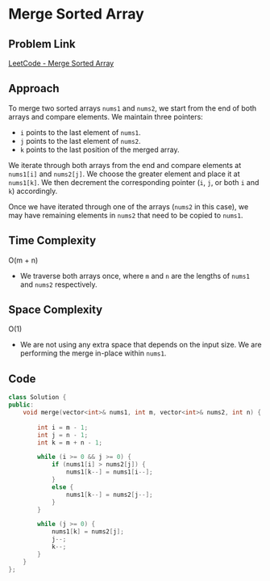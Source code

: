 # Merge Sorted Array

## Problem Link
[LeetCode - Merge Sorted Array](https://leetcode.com/problems/merge-sorted-array/description/?envType=study-plan-v2&envId=top-interview-150)

## Approach
To merge two sorted arrays `nums1` and `nums2`, we start from the end of both arrays and compare elements. We maintain three pointers:
- `i` points to the last element of `nums1`.
- `j` points to the last element of `nums2`.
- `k` points to the last position of the merged array.

We iterate through both arrays from the end and compare elements at `nums1[i]` and `nums2[j]`. We choose the greater element and place it at `nums1[k]`. We then decrement the corresponding pointer (`i`, `j`, or both `i` and `k`) accordingly.

Once we have iterated through one of the arrays (`nums2` in this case), we may have remaining elements in `nums2` that need to be copied to `nums1`.

## Time Complexity
O(m + n)
- We traverse both arrays once, where `m` and `n` are the lengths of `nums1` and `nums2` respectively.

## Space Complexity
O(1)
- We are not using any extra space that depends on the input size. We are performing the merge in-place within `nums1`.

## Code
```cpp
class Solution {
public:
    void merge(vector<int>& nums1, int m, vector<int>& nums2, int n) {
        
        int i = m - 1; 
        int j = n - 1;
        int k = m + n - 1;

        while (i >= 0 && j >= 0) {
            if (nums1[i] > nums2[j]) {
                nums1[k--] = nums1[i--];
            } 
            else {
                nums1[k--] = nums2[j--];
            }
        }

        while (j >= 0) {
            nums1[k] = nums2[j];
            j--;
            k--;
        }
    }
};